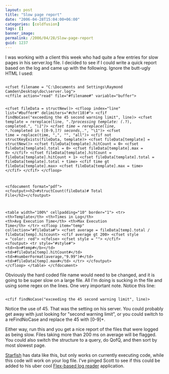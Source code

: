 ```yaml
---
layout: post
title: "Slow page report"
date: "2006-04-28T15:04:00+06:00"
categories: [coldfusion]
tags: []
banner_image: 
permalink: /2006/04/28/Slow-page-report
guid: 1237
---
```


I was working with a client this week who had quite a few entries for slow pages in his server.log file. I decided to see if I could write a quick report based on the log and came up with the following. Ignore the butt-ugly HTML I used:
<!--more-->
<code>
&lt;cfset filename = "C:\Documents and Settings\Raymond Camden\Desktop\doc\server.log"&gt;
&lt;cffile action="read" file="#filename#" variable="buffer"&gt;

&lt;cfset fileData = structNew()&gt;
&lt;cfloop index="line" list="#buffer#" delimiters="#chr(10)#"&gt;
	&lt;cfif findNoCase("exceeding the 45 second warning limit", line)&gt;
		&lt;cfset template	= rereplace(line, ".*?processing template: (.*?), completed.*", "\1")&gt;
		&lt;cfset time = rereplace(line, ".*?completed in ([0-9,]*?) seconds,.*", "\1")&gt;
		&lt;cfset time = replace(time, ",", "", "all")&gt;
		&lt;cfif not structKeyExists(fileData, template)&gt;
			&lt;cfset fileData[template] = structNew()&gt;
			&lt;cfset fileData[template].hitCount = 0&gt;
			&lt;cfset fileData[template].total = 0&gt;
			&lt;cfset fileData[template].max = 0&gt;
		&lt;/cfif&gt;
		&lt;cfset fileData[template].hitCount = fileData[template].hitCount + 1&gt;
		&lt;cfset fileData[template].total = fileData[template].total + time&gt;
		&lt;cfif time gt fileData[template].max&gt;
			&lt;cfset fileData[template].max = time&gt;
		&lt;/cfif&gt;
	&lt;/cfif&gt;
&lt;/cfloop&gt;


&lt;cfdocument format="pdf"&gt;
&lt;cfoutput&gt;&lt;h2&gt;#structCount(fileData)# Total File&lt;/h2&gt;&lt;/cfoutput&gt;

&lt;table width="100%" cellpadding="10" border="1"&gt;
	&lt;tr&gt;
		&lt;th&gt;Template&lt;/th&gt;
		&lt;th&gt;Times in Log&lt;/th&gt;
		&lt;th&gt;Avg Execution Time&lt;/th&gt;
		&lt;th&gt;Max Execution Time&lt;/th&gt;
	&lt;/tr&gt;
&lt;cfloop item="temp" collection="#fileData#"&gt;
	&lt;cfset average = fileData[temp].total / fileData[temp].hitcount&gt;
	&lt;cfif average gt 200&gt;
		&lt;cfset style = "color: red"&gt;
	&lt;cfelse&gt;
		&lt;cfset style = ""&gt;
	&lt;/cfif&gt;
	&lt;cfoutput&gt;
	&lt;tr style="#style#"&gt;
	&lt;td&gt;&lt;b&gt;#temp#&lt;/b&gt;&lt;/td&gt;
	&lt;td&gt;#fileData[temp].hitCount#&lt;/td&gt;
	&lt;td&gt;#numberFormat(average,"9.99")#&lt;/td&gt;
	&lt;td&gt;#fileData[temp].max#&lt;/td&gt;
	&lt;/tr&gt;
	&lt;/cfoutput&gt;
&lt;/cfloop&gt;
&lt;/table&gt;
&lt;/cfdocument&gt;
</code>

Obviously the hard coded file name would need to be changed, and it is going to be super slow on a large file. All I'm doing is sucking in the file and using some regex on the lines. One very important note. Notice this line:

<code>
&lt;cfif findNoCase("exceeding the 45 second warning limit", line)&gt;
</code>

Notice the use of 45. That was the setting on his server. You could probably get away with just looking for "second warning limit", or you could switch to a reFindNoCase and replace the 45 with [0-9]+. 

Either way, run this and you get a nice report of the files that were logged as being slow. Files taking more than 200 ms on average will be flagged. You could also switch the structure to a query, do QofQ, and then sort by most slowest page.

<a href="http://ray.camdenfamily.com/projects/starfish">Starfish</a> has data like this, but only works on currently executing code, while this code will work on your log file. I've pinged Scott to see if this could be added to his uber cool <a href="http://util.boyzoid.com:816/logreader">Flex-based log reader</a> application.